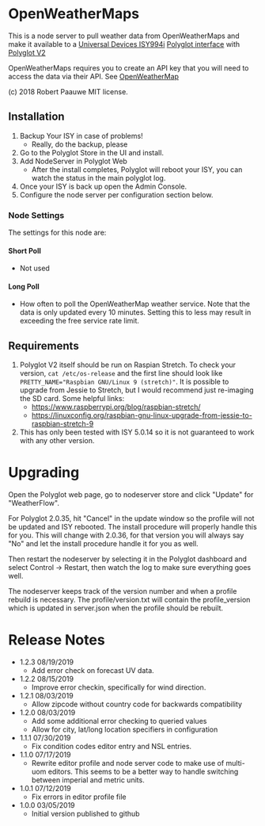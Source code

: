 
# OpenWeatherMaps

This is a node server to pull weather data from OpenWeatherMaps and make it available to a [Universal Devices ISY994i](https://www.universal-devices.com/residential/ISY) [Polyglot interface](http://www.universal-devices.com/developers/polyglot/docs/) with  [Polyglot V2](https://github.com/Einstein42/udi-polyglotv2)

OpenWeatherMaps requires you to create an API key that you will need to access the data via their API.  See [OpenWeatherMap](http://openweathermap.org/api)

(c) 2018 Robert Paauwe
MIT license.


## Installation

1. Backup Your ISY in case of problems!
   * Really, do the backup, please
2. Go to the Polyglot Store in the UI and install.
3. Add NodeServer in Polyglot Web
   * After the install completes, Polyglot will reboot your ISY, you can watch the status in the main polyglot log.
4. Once your ISY is back up open the Admin Console.
5. Configure the node server per configuration section below.

### Node Settings
The settings for this node are:

#### Short Poll
   * Not used
#### Long Poll
   * How often to poll the OpenWeatherMap weather service. Note that the data is only updated every 10 minutes. Setting this to less may result in exceeding the free service rate limit.


## Requirements

1. Polyglot V2 itself should be run on Raspian Stretch.
  To check your version, ```cat /etc/os-release``` and the first line should look like
  ```PRETTY_NAME="Raspbian GNU/Linux 9 (stretch)"```. It is possible to upgrade from Jessie to
  Stretch, but I would recommend just re-imaging the SD card.  Some helpful links:
   * https://www.raspberrypi.org/blog/raspbian-stretch/
   * https://linuxconfig.org/raspbian-gnu-linux-upgrade-from-jessie-to-raspbian-stretch-9
2. This has only been tested with ISY 5.0.14 so it is not guaranteed to work with any other version.

# Upgrading

Open the Polyglot web page, go to nodeserver store and click "Update" for "WeatherFlow".

For Polyglot 2.0.35, hit "Cancel" in the update window so the profile will not be updated and ISY rebooted.  The install procedure will properly handle this for you.  This will change with 2.0.36, for that version you will always say "No" and let the install procedure handle it for you as well.

Then restart the nodeserver by selecting it in the Polyglot dashboard and select Control -> Restart, then watch the log to make sure everything goes well.

The nodeserver keeps track of the version number and when a profile rebuild is necessary.  The profile/version.txt will contain the profile_version which is updated in server.json when the profile should be rebuilt.

# Release Notes

- 1.2.3 08/19/2019
   - Add error check on forecast UV data.
- 1.2.2 08/15/2019
   - Improve error checkin, specifically for wind direction.
- 1.2.1 08/03/2019
   - Allow zipcode without country code for backwards compatibility
- 1.2.0 08/03/2019
   - Add some additional error checking to queried values
   - Allow for city, lat/long location specifiers in configuration
- 1.1.1 07/30/2019
   - Fix condition codes editor entry and NSL entries.
- 1.1.0 07/17/2019
   - Rewrite editor profile and node server code to make use of multi-uom
     editors.  This seems to be a better way to handle switching between
     imperial and metric units.
- 1.0.1 07/12/2019
   - Fix errors in editor profile file
- 1.0.0 03/05/2019
   - Initial version published to github
